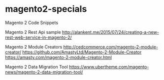 # magento2-specials

Magento 2 Code Snippets

Magento 2 Rest Api sample
http://alankent.me/2015/07/24/creating-a-new-rest-web-service-in-magento-2/

Magento 2 Module Creators
http://cedcommerce.com/magento-2-module-creator/
https://github.com/AmastyLtd/Magento-2-Module-Creator
https://amasty.com/magento-2-module-creator.html

Magento 2 Data Migration Tool
https://www.ubertheme.com/magento-news/magento-2-data-migration-tool/
